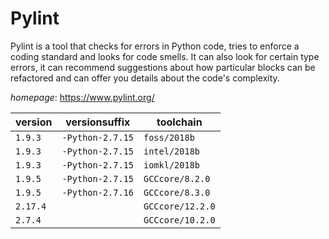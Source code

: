 # Pylint

Pylint is a tool that checks for errors in Python code, tries to enforce  a coding standard and looks for code smells. It can also look for certain type errors,  it can recommend suggestions about how particular blocks can be refactored and  can offer you details about the code's complexity.

*homepage*: <https://www.pylint.org/>

version | versionsuffix | toolchain
--------|---------------|----------
``1.9.3`` | ``-Python-2.7.15`` | ``foss/2018b``
``1.9.3`` | ``-Python-2.7.15`` | ``intel/2018b``
``1.9.3`` | ``-Python-2.7.15`` | ``iomkl/2018b``
``1.9.5`` | ``-Python-2.7.15`` | ``GCCcore/8.2.0``
``1.9.5`` | ``-Python-2.7.16`` | ``GCCcore/8.3.0``
``2.17.4`` |  | ``GCCcore/12.2.0``
``2.7.4`` |  | ``GCCcore/10.2.0``
